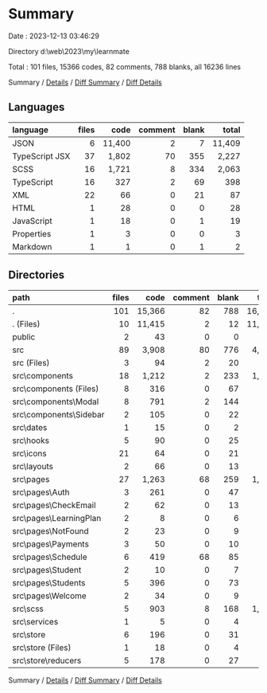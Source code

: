 # Summary

Date : 2023-12-13 03:46:29

Directory d:\\web\\2023\\my\\learnmate

Total : 101 files,  15366 codes, 82 comments, 788 blanks, all 16236 lines

Summary / [Details](details.md) / [Diff Summary](diff.md) / [Diff Details](diff-details.md)

## Languages
| language | files | code | comment | blank | total |
| :--- | ---: | ---: | ---: | ---: | ---: |
| JSON | 6 | 11,400 | 2 | 7 | 11,409 |
| TypeScript JSX | 37 | 1,802 | 70 | 355 | 2,227 |
| SCSS | 16 | 1,721 | 8 | 334 | 2,063 |
| TypeScript | 16 | 327 | 2 | 69 | 398 |
| XML | 22 | 66 | 0 | 21 | 87 |
| HTML | 1 | 28 | 0 | 0 | 28 |
| JavaScript | 1 | 18 | 0 | 1 | 19 |
| Properties | 1 | 3 | 0 | 0 | 3 |
| Markdown | 1 | 1 | 0 | 1 | 2 |

## Directories
| path | files | code | comment | blank | total |
| :--- | ---: | ---: | ---: | ---: | ---: |
| . | 101 | 15,366 | 82 | 788 | 16,236 |
| . (Files) | 10 | 11,415 | 2 | 12 | 11,429 |
| public | 2 | 43 | 0 | 0 | 43 |
| src | 89 | 3,908 | 80 | 776 | 4,764 |
| src (Files) | 3 | 94 | 2 | 20 | 116 |
| src\\components | 18 | 1,212 | 2 | 233 | 1,447 |
| src\\components (Files) | 8 | 316 | 0 | 67 | 383 |
| src\\components\\Modal | 8 | 791 | 2 | 144 | 937 |
| src\\components\\Sidebar | 2 | 105 | 0 | 22 | 127 |
| src\\dates | 1 | 15 | 0 | 2 | 17 |
| src\\hooks | 5 | 90 | 0 | 25 | 115 |
| src\\icons | 21 | 64 | 0 | 21 | 85 |
| src\\layouts | 2 | 66 | 0 | 13 | 79 |
| src\\pages | 27 | 1,263 | 68 | 259 | 1,590 |
| src\\pages\\Auth | 3 | 261 | 0 | 47 | 308 |
| src\\pages\\CheckEmail | 2 | 62 | 0 | 13 | 75 |
| src\\pages\\LearningPlan | 2 | 8 | 0 | 6 | 14 |
| src\\pages\\NotFound | 2 | 23 | 0 | 9 | 32 |
| src\\pages\\Payments | 3 | 50 | 0 | 10 | 60 |
| src\\pages\\Schedule | 6 | 419 | 68 | 85 | 572 |
| src\\pages\\Student | 2 | 10 | 0 | 7 | 17 |
| src\\pages\\Students | 5 | 396 | 0 | 73 | 469 |
| src\\pages\\Welcome | 2 | 34 | 0 | 9 | 43 |
| src\\scss | 5 | 903 | 8 | 168 | 1,079 |
| src\\services | 1 | 5 | 0 | 4 | 9 |
| src\\store | 6 | 196 | 0 | 31 | 227 |
| src\\store (Files) | 1 | 18 | 0 | 4 | 22 |
| src\\store\\reducers | 5 | 178 | 0 | 27 | 205 |

Summary / [Details](details.md) / [Diff Summary](diff.md) / [Diff Details](diff-details.md)